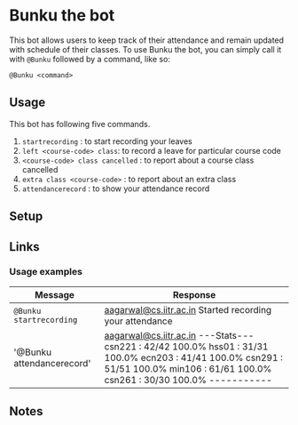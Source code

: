 # Bunku the bot

This bot allows users to keep track of their attendance and remain updated with schedule of their classes.
To use
Bunku the bot, you can simply call it with `@Bunku` followed by a command,
like so:
```
@Bunku <command>
```

## Usage

This bot has following five commands.

1. `startrecording` : to start recording your leaves 
2. `left <course-code> class`: to record a leave for particular course code
3. `<course-code> class cancelled` : to report about a course class cancelled
4. `extra class <course-code>` : to report about an extra class
5. `attendancerecord` : to show your attendance record

## Setup

## Links

### Usage examples

| Message | Response |
| ------- | ------ |
| `@Bunku startrecording` | aagarwal@cs.iitr.ac.in Started recording your attendance |
| '@Bunku attendancerecord' |aagarwal@cs.iitr.ac.in   ---Stats--- csn221 : 42/42 100.0% hss01 : 31/31 100.0% ecn203 : 41/41 100.0% csn291 : 51/51 100.0% min106 : 61/61 100.0% csn261 : 30/30 100.0% ----------- |

## Notes

